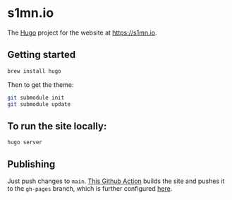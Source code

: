 # s1mn.io

The [Hugo](https://gohugo.io) project for the website at https://s1mn.io.

## Getting started

```sh
brew install hugo
```

Then to get the theme:

```sh
git submodule init
git submodule update
```

## To run the site locally:

```
hugo server
```

## Publishing

Just push changes to `main`. [This Github Action](./.github/workflows/gh-pages.yml) builds the site and pushes it to the `gh-pages` branch, which is further configured [here](https://github.com/simonwhitaker/s1mn.io/settings/pages).
